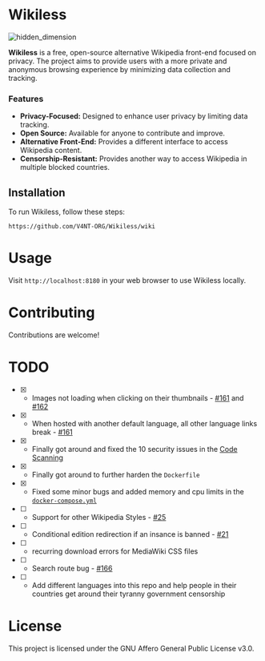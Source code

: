 # Wikiless

![hidden_dimension](https://github.com/user-attachments/assets/4093053d-a7c4-45aa-8860-ea0f64a841e9)


**Wikiless** is a free, open-source alternative Wikipedia front-end focused on privacy. The project aims to provide users with a more private and anonymous browsing experience by minimizing data collection and tracking.

### Features
- **Privacy-Focused:** Designed to enhance user privacy by limiting data tracking.
- **Open Source:** Available for anyone to contribute and improve.
- **Alternative Front-End:** Provides a different interface to access Wikipedia content.
- **Censorship-Resistant:** Provides another way to access Wikipedia in multiple blocked countries.

## Installation

To run Wikiless, follow these steps:

```
https://github.com/V4NT-ORG/Wikiless/wiki
```

# Usage

Visit ```http://localhost:8180``` in your web browser to use Wikiless locally.

# Contributing

Contributions are welcome!

# TODO

- [x] - Images not loading when clicking on their thumbnails - [#161](https://github.com/Metastem/Wikiless/issues/161) and [#162](https://github.com/Metastem/Wikiless/pull/162)
- [x] - When hosted with another default language, all other language links break - [#161](https://github.com/Metastem/Wikiless/issues/161)
- [x] - Finally got around and fixed the 10 security issues in the [Code Scanning](https://github.com/V4NT-ORG/Wikiless-Reborn/security/code-scanning)
- [x] - Finally got around to further harden the ```Dockerfile```
- [x] - Fixed some minor bugs and added memory and cpu limits in the [```docker-compose.yml```](https://www.baeldung.com/ops/docker-memory-limit)
- [ ] - Support for other Wikipedia Styles - [#25](https://github.com/Metastem/Wikiless/issues/25)
- [ ] - Conditional edition redirection if an insance is banned - [#21](https://github.com/Metastem/Wikiless/issues/21)
- [ ] - recurring download errors for MediaWiki CSS files
- [ ] - Search route bug - [#166](https://github.com/Metastem/Wikiless/issues/166)
- [ ] - Add different languages into this repo and help people in their countries get around their tyranny government censorship

# License

This project is licensed under the GNU Affero General Public License v3.0.
